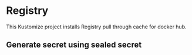 # Registry
This Kustomize project installs Registry pull through cache for docker hub.

## Generate secret using sealed secret
